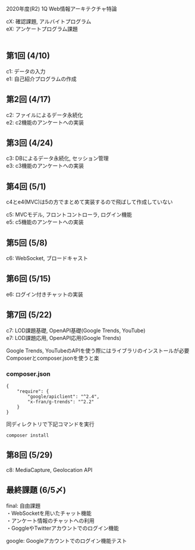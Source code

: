 2020年度(R2) 1Q Web情報アーキテクチャ特論

cX: 確認課題, アルバイトプログラム  
eX: アンケートプログラム課題  
<br>

## 第1回 (4/10)
c1: データの入力  
e1: 自己紹介プログラムの作成  

## 第2回 (4/17)
c2: ファイルによるデータ永続化  
e2: c2機能のアンケートへの実装  

## 第3回 (4/24)
c3: DBによるデータ永続化, セッション管理  
e3: c3機能のアンケートへの実装  

## 第4回 (5/1)
c4とe4(MVC)は5の方でまとめて実装するので飛ばして作成していない  

c5: MVCモデル, フロントコントローラ, ログイン機能  
e5: c5機能のアンケートへの実装  

## 第5回 (5/8)
c6: WebSocket, ブロードキャスト

## 第6回 (5/15)
e6: ログイン付きチャットの実装  

## 第7回 (5/22)
c7: LOD課題基礎, OpenAPI基礎(Google Trends, YouTube)  
e7: LOD課題応用, OpenAPI応用(Google Trends)  

Google Trends, YouTubeのAPIを使う際にはライブラリのインストールが必要  
Composerとcomposer.jsonを使うと楽  

### composer.json
```
{
    "require": {
        "google/apiclient": "^2.4",
        "x-fran/g-trends": "^2.2"
    }
}
```
同ディレクトリで下記コマンドを実行  
```
composer install
```

## 第8回 (5/29)
c8: MediaCapture, Geolocation API  

## 最終課題 (6/5〆)
final: 自由課題  
・WebSocketを用いたチャット機能  
・アンケート情報のチャットへの利用  
・GoggleやTwitterアカウントでのログイン機能  

google: Googleアカウントでのログイン機能テスト  